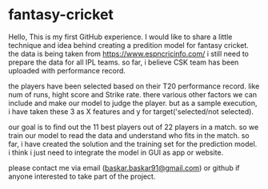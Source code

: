 # fantasy-cricket

Hello, This is my first GitHub experience. I would like to share a little technique and idea behind creating a predition model for fantasy cricket.
the data is being taken from https://www.espncricinfo.com/
i still need to prepare the data for all IPL teams. so far, i believe CSK team has been uploaded with performance record.

the players have been selected based on their T20 performance record. like num of runs, hight score and Strike rate. there various other factors we can include and make our model to judge the player. but as a sample execution, i have taken these 3 as X features and y for target('selected/not selected).

our goal is to find out the 11 best players out of 22 players in a match.
so we train our model to read the data and understand who fits in the match.
so far, i have created the solution and the training set for the prediction model. i think i just need to integrate the model in GUI as app or website. 

please contact me via email (baskar.baskar91@gmail.com) or github if anyone interested to take part of the project.

